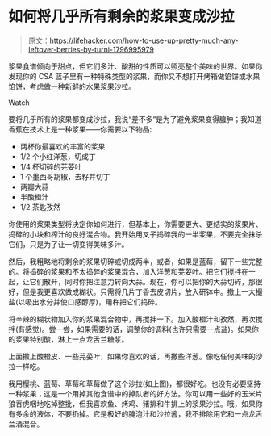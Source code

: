 # 如何将几乎所有剩余的浆果变成沙拉

> 原文：<https://lifehacker.com/how-to-use-up-pretty-much-any-leftover-berries-by-turni-1796995979>

浆果食谱倾向于甜点，但它们多汁、酸甜的性质可以照亮整个美味的世界。如果你发现你的 CSA 篮子里有一种特殊类型的浆果，而你又不想打开烤箱做馅饼或水果馅饼，考虑做一种新鲜的水果浆果沙拉。

Watch

要将几乎所有的浆果都变成沙拉，我说“差不多”是为了避免浆果变得臃肿；我知道香蕉在技术上是一种浆果——你需要以下物品:

*   两杯你最喜欢的丰富的浆果
*   1/2 个小红洋葱，切成丁
*   1/4 杯切碎的芫荽叶
*   1 个墨西哥胡椒，去籽并切丁
*   两瓣大蒜
*   半酸橙汁
*   1/2 茶匙孜然

你使用的浆果类型将决定你如何进行，但基本上，你需要更大、更结实的浆果片、捣碎的小块和榨汁的良好混合物。我开始用叉子捣碎我的一半浆果，不要完全抹杀它们，只是为了让一切变得美味多汁。

然后，我粗略地将剩余的浆果切碎或切成两半，或者，如果是蓝莓，留下一些完整的。将捣碎的浆果和不太捣碎的浆果混合，加入洋葱和芫荽叶。把它们搅拌在一起，让它们散开，同时你把注意力转向大蒜。现在，你可以把你的大蒜切碎，那很好，但是我更喜欢做成糊状。只需将几片丁香去皮切片，放入研钵中。撒上一大撮盐(以吸出水分并使口感醇厚)，用杵把它们捣碎。

将辛辣的糊状物加入你的浆果混合物中，再搅拌一下。加入酸橙汁和孜然，再次搅拌(有感觉)。尝一尝，如果需要的话，调整你的调料(也许只需要一点盐)。如果你的浆果特别酸，淋上一点龙舌兰糖浆。

上面撒上酸橙皮、一些芫荽叶，如果你喜欢的话，再撒些洋葱。像吃任何美味的沙拉一样吃。

我用樱桃、蓝莓、草莓和草莓做了这个沙拉(如上图)，都很好吃。也没有必要坚持一种浆果；这是一个用掉其他食谱中的掉队者的好方法。你可以用一些好的玉米片狼吞虎咽地吃掉整批，但我喜欢鱼、烤鸡、猪排和牛排上的浆果沙拉。哦，如果你有多余的液体，不要扔掉。它是极好的腌泡汁和沙拉酱，我不排除用它和一点龙舌兰酒混合。